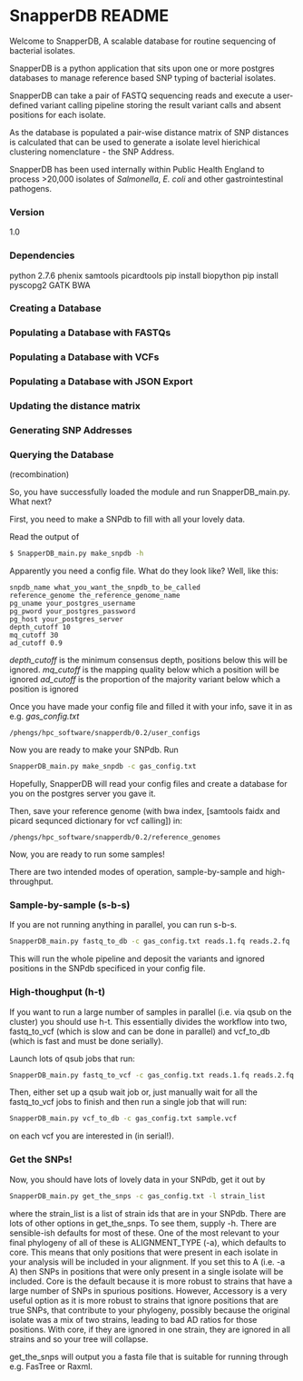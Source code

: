 # SnapperDB README


Welcome to SnapperDB, A scalable database for routine sequencing of bacterial isolates.

SnapperDB is a python application that sits upon one or more postgres databases to manage reference based SNP typing of bacterial isolates.

SnapperDB can take a pair of FASTQ sequencing reads and execute a user-defined variant calling pipeline storing the result variant calls and absent positions for each isolate.


As the database is populated a pair-wise distance matrix of SNP distances is calculated that can be used to generate a isolate level hierichical clustering nomenclature - the SNP Address.

SnapperDB has been used internally within Public Health England to process >20,000 isolates of *Salmonella*, *E. coli* and other gastrointestinal pathogens.


### Version

1.0

### Dependencies

python 2.7.6
phenix 
samtools
picardtools
pip install biopython
pip install pyscopg2
GATK
BWA



### Creating a Database


### Populating a Database with FASTQs


### Populating a Database with VCFs


### Populating a Database with JSON Export


### Updating the distance matrix


### Generating SNP Addresses


### Querying the Database

(recombination)

So, you have successfully loaded the module and run SnapperDB_main.py. What next?

First, you need to make a SNPdb to fill with all your lovely data.

Read the output of
```sh
$ SnapperDB_main.py make_snpdb -h
```

Apparently you need a config file. What do they look like? Well, like this:

```
snpdb_name what_you_want_the_snpdb_to_be_called
reference_genome the_reference_genome_name
pg_uname your_postgres_username
pg_pword your_postgres_password
pg_host your_postgres_server
depth_cutoff 10
mq_cutoff 30
ad_cutoff 0.9
```
*depth_cutoff* is the minimum consensus depth, positions below this will be ignored.
*mq_cutoff* is the mapping quality below which a position will be ignored
*ad_cutoff* is the proportion of the majority variant below which a position is ignored

Once you have made your config file and filled it with your info, save it in as e.g. *gas_config.txt* 
```
/phengs/hpc_software/snapperdb/0.2/user_configs
```
Now you are ready to make your SNPdb. Run 

```sh
SnapperDB_main.py make_snpdb -c gas_config.txt
```
Hopefully, SnapperDB will read your config files and create a database for you on the postgres server you gave it.

Then, save your reference genome (with bwa index, [samtools faidx and picard sequnced dictionary for vcf calling]) in: 
```
/phengs/hpc_software/snapperdb/0.2/reference_genomes
```

Now, you are ready to run some samples!

There are two intended modes of operation, sample-by-sample and high-throughput.

### Sample-by-sample (s-b-s)

If you are not running anything in parallel, you can run s-b-s.

```sh
SnapperDB_main.py fastq_to_db -c gas_config.txt reads.1.fq reads.2.fq
```
This will run the whole pipeline and deposit the variants and ignored positions in the SNPdb specificed in your config file.

### High-thoughput (h-t)

If you want to run a large number of samples in parallel (i.e. via qsub on the cluster) you should use h-t. This essentially divides the workflow into two, fastq_to_vcf (which is slow and can be done in parallel) and vcf_to_db (which is fast and must be done serially).

Launch lots of qsub jobs that run:

```sh
SnapperDB_main.py fastq_to_vcf -c gas_config.txt reads.1.fq reads.2.fq
```

Then, either set up a qsub wait job or, just manually wait for all the fastq_to_vcf jobs to finish and then run a single job that will run:
```sh
SnapperDB_main.py vcf_to_db -c gas_config.txt sample.vcf
```
on each vcf you are interested in (in serial!).

### Get the SNPs!

Now, you should have lots of lovely data in your SNPdb, get it out by

```sh
SnapperDB_main.py get_the_snps -c gas_config.txt -l strain_list
```
where the strain_list is a list of strain ids that are in your SNPdb. There are lots of other options in get_the_snps. To see them, supply -h. There are sensible-ish defaults for most of these. One of the most relevant to your final phylogeny of all of these is ALIGNMENT_TYPE (-a), which defaults to core. This means that only positions that were present in each isolate in your analysis will be included in your alignment. If you set this to A (i.e. -a A) then SNPs in positions that were only present in a single isolate will be included. Core is the default because it is more robust to strains that have a large number of SNPs in spurious positions. However, Accessory is a very useful option as it is more robust to strains that ignore positions that are true SNPs, that contribute to your phylogeny, possibly because the original isolate was a mix of two strains, leading to bad AD ratios for those positions. With core, if they are ignored in one strain, they are ignored in all strains and so your tree will collapse.

get_the_snps will output you a fasta file that is suitable for running through e.g. FasTree or Raxml.


